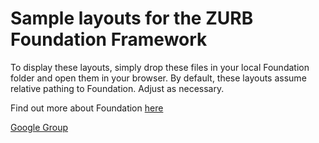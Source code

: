 # Sample layouts for the ZURB Foundation Framework

To display these layouts, simply drop these files in your local Foundation folder and open them in your browser. 
By default, these layouts assume relative pathing to Foundation. Adjust as necessary.

Find out more about Foundation [here](http://foundation.zurb.com/ "Foundation Framework") 

[Google Group](http://groups.google.com/group/foundation-framework)
